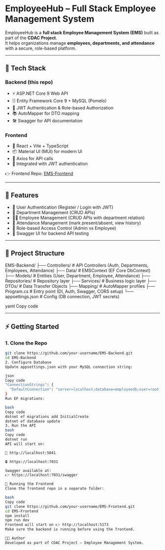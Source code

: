 # EmployeeHub – Full Stack Employee Management System

EmployeeHub is a **full stack Employee Management System (EMS)** built as part of the **CDAC Project**.  
It helps organizations manage **employees, departments, and attendance** with a secure, role-based platform.  

---

## 🔹 Tech Stack

### Backend (this repo)
- ⚡ ASP.NET Core 9 Web API
- 🗄️ Entity Framework Core 9 + MySQL (Pomelo)
- 🔐 JWT Authentication & Role-based Authorization
- 📚 AutoMapper for DTO mapping
- 🛠 Swagger for API documentation

### Frontend
- 🎨 React + Vite + TypeScript
- 📦 Material UI (MUI) for modern UI
- 🔗 Axios for API calls
- 🔑 Integrated with JWT authentication

👉 Frontend Repo: [EMS-Frontend](https://github.com/your-username/EMS-Frontend)

---

## 🚀 Features
- 🔑 User Authentication (Register / Login with JWT)
- 🏢 Department Management (CRUD APIs)
- 👨‍💼 Employee Management (CRUD APIs with department relation)
- 📅 Attendance Management (mark present/absent, view history)
- 🎯 Role-based Access Control (Admin vs Employee)
- 📖 Swagger UI for backend API testing

---

## 📂 Project Structure
EMS-Backend/
├── Controllers/ # API Controllers (Auth, Departments, Employees, Attendance)
├── Data/ # EMSContext (EF Core DbContext)
├── Models/ # Entities (User, Department, Employee, Attendance)
├── Repositories/ # Repository layer
├── Services/ # Business logic layer
├── DTOs/ # Data Transfer Objects
├── Mapping/ # AutoMapper profiles
├── Program.cs # Entry point (DI, Auth, Swagger, CORS setup)
└── appsettings.json # Config (DB connection, JWT secrets)

yaml
Copy code

---

## ⚡ Getting Started

### 1. Clone the Repo
```bash
git clone https://github.com/your-username/EMS-Backend.git
cd EMS-Backend
2. Configure Database
Update appsettings.json with your MySQL connection string:

json
Copy code
"ConnectionStrings": {
  "DefaultConnection": "server=localhost;database=employeedb;user=root;password=yourpassword;"
}
Run EF migrations:

bash
Copy code
dotnet ef migrations add InitialCreate
dotnet ef database update
3. Run the API
bash
Copy code
dotnet run
API will start on:

🔗 http://localhost:5041

🔒 https://localhost:7031

Swagger available at:
👉 https://localhost:7031/swagger

🔗 Running the Frontend
Clone the frontend repo in a separate folder:

bash
Copy code
git clone https://github.com/your-username/EMS-Frontend.git
cd EMS-Frontend
npm install
npm run dev
Frontend will start on 👉 http://localhost:5173
Make sure the backend is running before using the frontend.

👨‍💻 Author
Developed as part of CDAC Project – Employee Management System.
